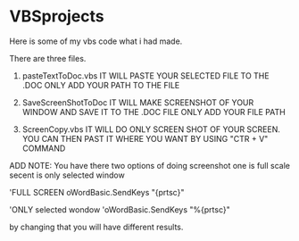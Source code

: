 # VBSprojects
Here is some of my vbs code what i had made.

There are three files.
1. pasteTextToDoc.vbs
IT WILL PASTE YOUR SELECTED FILE TO THE .DOC 
ONLY ADD YOUR PATH TO THE FILE

2. SaveScreenShotToDoc
IT WILL MAKE SCREENSHOT OF YOUR WINDOW AND SAVE IT TO THE .DOC FILE
ONLY ADD YOUR FILE PATH

3. ScreenCopy.vbs
IT WILL DO ONLY SCREEN SHOT OF YOUR SCREEN.
YOU CAN THEN PAST IT WHERE YOU WANT BY USING "CTR + V" COMMAND




ADD NOTE:
You have there two options of doing screenshot one is full scale secent is only selected window

'FULL SCREEN
oWordBasic.SendKeys "{prtsc}"

'ONLY selected wondow
'oWordBasic.SendKeys "%{prtsc}"

by changing that you will have different results.
